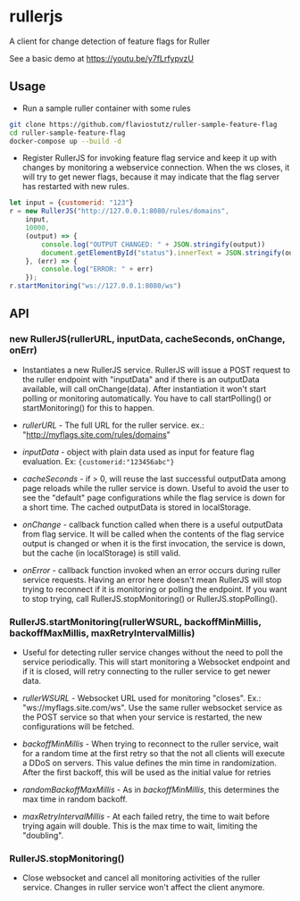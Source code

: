 # rullerjs

A client for change detection of feature flags for Ruller

See a basic demo at https://youtu.be/y7fLrfypvzU

## Usage

* Run a sample ruller container with some rules

```sh
git clone https://github.com/flaviostutz/ruller-sample-feature-flag
cd ruller-sample-feature-flag
docker-compose up --build -d
```

* Register RullerJS for invoking feature flag service and keep it up with changes by monitoring a webservice connection. When the ws closes, it will try to get newer flags, because it may indicate that the flag server has restarted with new rules.

```js
let input = {customerid: "123"}
r = new RullerJS("http://127.0.0.1:8080/rules/domains",
    input,
    10000,
    (output) => {
        console.log("OUTPUT CHANGED: " + JSON.stringify(output))
        document.getElementById("status").innerText = JSON.stringify(output)
    }, (err) => {
        console.log("ERROR: " + err)
    });
r.startMonitoring("ws://127.0.0.1:8080/ws")
```

## API

### new RullerJS(rullerURL, inputData, cacheSeconds, onChange, onErr)

* Instantiates a new RullerJS service. RullerJS will issue a POST request to the ruller endpoint with "inputData" and if there is an outputData available, will call onChange(data). After instantiation it won't start polling or monitoring automatically. You have to call startPolling() or startMonitoring() for this to happen.

* *rullerURL* - The full URL for the ruller service. ex.: "http://myflags.site.com/rules/domains"

* *inputData* - object with plain data used as input for feature flag evaluation. Ex: `{customerid:"123456abc"}`

* *cacheSeconds* - if > 0, will reuse the last successful outputData among page reloads while the ruller service is down. Useful to avoid the user to see the "default" page configurations while the flag service is down for a short time. The cached outputData is stored in localStorage.

* *onChange* - callback function called when there is a useful outputData from flag service. It will be called when the contents of the flag service output is changed or when it is the first invocation, the service is down, but the cache (in localStorage) is still valid.

* *onError* - callback function invoked when an error occurs during ruller service requests. Having an error here doesn't mean RullerJS will stop trying to reconnect if it is monitoring or polling the endpoint. If you want to stop trying, call RullerJS.stopMonitoring() or RullerJS.stopPolling().


### RullerJS.startMonitoring(rullerWSURL, backoffMinMillis, backoffMaxMillis, maxRetryIntervalMillis)

* Useful for detecting ruller service changes without the need to poll the service periodically. This will start monitoring a Websocket endpoint and if it is closed, will retry connecting to the ruller service to get newer data.

* *rullerWSURL* - Websocket URL used for monitoring "closes". Ex.: "ws://myflags.site.com/ws". Use the same ruller websocket service as the POST service so that when your service is restarted, the new configurations will be fetched.

* *backoffMinMillis* - When trying to reconnect to the ruller service, wait for a random time at the first retry so that the not all clients will execute a DDoS on servers. This value defines the min time in randomization. After the first backoff, this will be used as the initial value for retries

* *randomBackoffMaxMillis* - As in *backoffMinMillis*, this determines the max time in random backoff.

* *maxRetryIntervalMillis* - At each failed retry, the time to wait before trying again will double. This is the max time to wait, limiting the "doubling".

### RullerJS.stopMonitoring()

* Close websocket and cancel all monitoring activities of the ruller service. Changes in ruller service won't affect the client anymore.

